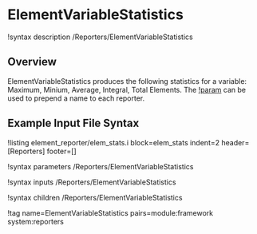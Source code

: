 # ElementVariableStatistics

!syntax description /Reporters/ElementVariableStatistics

## Overview

ElementVariableStatistics produces the following statistics for a
variable: Maximum, Minium, Average, Integral, Total Elements. The
[!param](/Reporters/ElementVariableStatistics/base_name) can be used to prepend a
name to each reporter.



## Example Input File Syntax

!listing element_reporter/elem_stats.i block=elem_stats
  indent=2 header=[Reporters] footer=[]

!syntax parameters /Reporters/ElementVariableStatistics

!syntax inputs /Reporters/ElementVariableStatistics

!syntax children /Reporters/ElementVariableStatistics

!tag name=ElementVariableStatistics pairs=module:framework system:reporters

